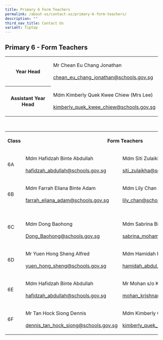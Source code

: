 ```yaml
---
title: Primary 6 Form Teachers
permalink: /about-us/contact-us/primary-6-form-teachers/
description: ""
third_nav_title: Contact Us
variant: tiptap
---
```

<h2><strong>Primary 6 - Form Teachers</strong></h2><table><tbody><tr><th rowspan="1" colspan="1"><p>Year Head<br></p></th><td rowspan="1" colspan="1"><p>Mr Chean Eu Chang Jonathan<br><br><a href="mailto:chean_eu_chang_jonathan@schools.gov.sg" rel="noopener noreferrer" target="_blank">chean_eu_chang_jonathan@schools.gov.sg</a></p></td></tr><tr><th rowspan="1" colspan="1"><p>Assistant Year Head<br></p></th><td rowspan="1" colspan="1"><p>Mdm Kimberly Quek Kwee Chiew&nbsp;(Mrs Lee)<br><br><a href="mailto:kimberly_quek_kwee_chiew@schools.gov.sg" rel="noopener noreferrer" target="_blank">kimberly_quek_kwee_chiew@schools.gov.sg</a></p></td></tr></tbody></table><p><br></p><table><tbody><tr><th rowspan="1" colspan="1"><p>Class</p></th><th rowspan="1" colspan="2"><p>Form Teachers</p></th></tr><tr><td rowspan="1" colspan="1"><p>6A</p></td><td rowspan="1" colspan="1"><p>Mdm&nbsp;Hafidzah Binte Abdullah<br><br><a href="mailto:hafidzah_abdullah@schools.gov.sg" rel="noopener noreferrer nofollow" target="_blank">hafidzah_abdullah@schools.gov.sg</a><br></p></td><td rowspan="1" colspan="1"><p>Mdm&nbsp;Siti Zulaikha Binte Zainal Abidin<br><br><a href="mailto:siti_zulaikha@schools.gov.sg" rel="noopener noreferrer" target="_blank">siti_zulaikha@schools.gov.sg</a></p></td></tr><tr><td rowspan="1" colspan="1"><p>6B</p></td><td rowspan="1" colspan="1"><p>Mdm&nbsp;Farrah Eliana Binte Adam<br><br><a href="mailto:farrah_eliana_adam@schools.gov.sg" rel="noopener noreferrer" target="_blank">farrah_eliana_adam@schools.gov.sg</a><br></p></td><td rowspan="1" colspan="1"><p>Mdm Lily Chan<br><br><a href="mailto:lily_chan@schools.gov.sg" rel="noopener noreferrer" target="_blank">lily_chan@schools.gov.sg</a><br></p></td></tr><tr><td rowspan="1" colspan="1"><p>6C</p></td><td rowspan="1" colspan="1"><p><br>Mdm Dong Baohong<br><br><a href="mailto:Dong_Baohong@schools.gov.sg" rel="noopener noreferrer" target="_blank">Dong_Baohong@schools.gov.sg</a> <br></p></td><td rowspan="1" colspan="1"><p><br>Mdm Sabrina Binte Mohamed Osman<br><br><a href="mailto:sabrina_mohamed_osman@schools.gov.sg" rel="noopener noreferrer" target="_blank">sabrina_mohamed_osman@schools.gov.sg</a></p></td></tr><tr><td rowspan="1" colspan="1"><p>6D</p></td><td rowspan="1" colspan="1"><p>Mr&nbsp;Yuen Hong Sheng Alfred<br><br><a href="mailto:yuen_hong_sheng@schools.gov.sg" rel="noopener noreferrer nofollow" target="_blank">yuen_hong_sheng@schools.gov.sg</a><br></p></td><td rowspan="1" colspan="1"><p>Mdm Hamidah Binte Abdul Razak<br><br><a href="mailto:hamidah_abdul_razak@schools.gov.sg" rel="noopener noreferrer nofollow" target="_blank">hamidah_abdul_razak@schools.gov.sg</a><br></p></td></tr><tr><td rowspan="1" colspan="1"><p>6E</p></td><td rowspan="1" colspan="1"><p>Mdm&nbsp;Hafidzah Binte Abdullah<br><br><a href="mailto:hafidzah_abdullah@schools.gov.sg" rel="noopener noreferrer nofollow" target="_blank">hafidzah_abdullah@schools.gov.sg</a><br></p></td><td rowspan="1" colspan="1"><p>Mr Mohan s/o Krishnamoorthy<br><br><a href="mailto:mohan_krishnamoorthy@schools.gov.sg" rel="noopener noreferrer" target="_blank">mohan_krishnamoorthy@schools.gov.sg</a><br></p></td></tr><tr><td rowspan="1" colspan="1"><p>6F</p></td><td rowspan="1" colspan="1"><p>Mr Tan Hock Siong Dennis<br><br><a href="mailto:dennis_tan_hock_siong@schools.gov.sg" rel="noopener noreferrer nofollow" target="_blank">dennis_tan_hock_siong@schools.gov.sg</a><br></p></td><td rowspan="1" colspan="1"><p>Mdm Kimberly Quek Kwee Chiew&nbsp;(Mrs Lee)<br><br><a href="mailto:kimberly_quek_kwee_chiew@schools.gov.sg" rel="noopener noreferrer nofollow" target="_blank">kimberly_quek_kwee_chiew@schools.gov.sg</a><br></p></td></tr></tbody></table><p></p>